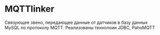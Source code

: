 # MQTTlinker
Связующее звено, передающее данные от датчиков в базу данных MySQL по протоколу MQTT.
Реализованы технолоии JDBC, PahoMQTT
